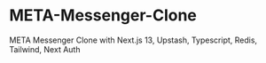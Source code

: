 # META-Messenger-Clone
META Messenger Clone with Next.js 13, Upstash, Typescript, Redis, Tailwind, Next Auth
